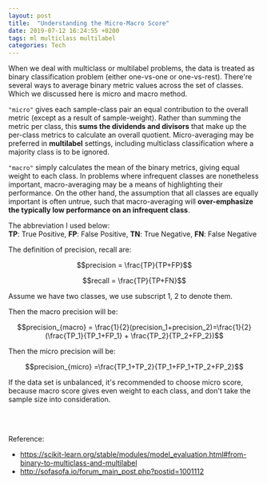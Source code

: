 ```yaml
---
layout: post
title:  "Understanding the Micro-Macro Score"
date: 2019-07-12 16:24:55 +0200
tags: ml multiclass multilabel
categories: Tech
---
```


When we deal with multiclass or multilabel problems, the data is treated as binary classification problem (either one-vs-one or one-vs-rest). There're several ways to average binary metric values across the set of classes. Which we discussed here is micro and macro method.

`"micro"` gives each sample-class pair an equal contribution to the overall metric (except as a result of sample-weight). Rather than summing the metric per class, this __sums the dividends and divisors__ that make up the per-class metrics to calculate an overall quotient. Micro-averaging may be preferred in __multilabel__ settings, including multiclass classification where a majority class is to be ignored.

`"macro"` simply calculates the mean of the binary metrics, giving equal weight to each class. In problems where infrequent classes are nonetheless important, macro-averaging may be a means of highlighting their performance. On the other hand, the assumption that all classes are equally important is often untrue, such that macro-averaging will __over-emphasize the typically low performance on an infrequent class__.

The abbreviation I used below:  
__TP__: True Positive, __FP__: False Positive, __TN__: True Negative, __FN__: False Negative

The definition of precision, recall are:

$$precision = \frac{TP}{TP+FP}$$

$$recall = \frac{TP}{TP+FN}$$

Assume we have two classes, we use subscript 1, 2 to denote them.


Then the macro precision will be:

$$precision_{macro} = \frac{1}{2}(precision_1+precision_2)=\frac{1}{2} (\frac{TP_1}{TP_1+FP_1} + \frac{TP_2}{TP_2+FP_2})$$

Then the micro precision will be:

$$precision_{micro} =\frac{TP_1+TP_2}{TP_1+FP_1+TP_2+FP_2}$$


If the data set is unbalanced, it's recommended to choose micro score, because macro score gives even weight to each class, and don\'t take the sample size into consideration.

<br/><br/>

Reference:  
- <https://scikit-learn.org/stable/modules/model_evaluation.html#from-binary-to-multiclass-and-multilabel>
- <http://sofasofa.io/forum_main_post.php?postid=1001112>